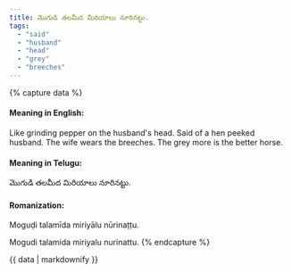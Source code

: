 ```yaml
---
title: మొగుడి తలమీద మిరియాలు నూరినట్టు.
tags:
  - "said"
  - "husband"
  - "head"
  - "grey"
  - "breeches"
---
```


{% capture data %}
#### Meaning in English:
Like grinding pepper on the husband's head.
Said of a hen peeked husband.
The wife wears the breeches.
The grey more is the better horse.

#### Meaning in Telugu:
మొగుడి తలమీద మిరియాలు నూరినట్టు.

#### Romanization:
Moguḍi talamīda miriyālu nūrinaṭṭu.

Mogudi talamida miriyalu nurinattu.
{% endcapture %}

{{ data | markdownify }}

